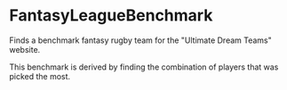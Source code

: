 # FantasyLeagueBenchmark
Finds a benchmark fantasy rugby team for the "Ultimate Dream Teams" website.

This benchmark is derived by finding the combination of players that was picked the most.
